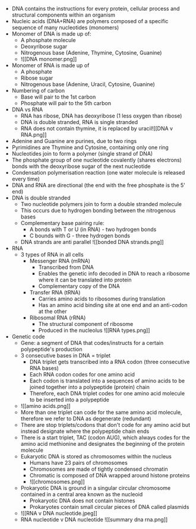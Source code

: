 - DNA contains the instructions for every protein, cellular process and structural components within an organism
- Nucleic acids (DNA+RNA) are polymers composed of a specific sequence of many nucleotides (monomers)
- Monomer of DNA is made up of:
    - A phosphate molecule
    - Deoxyribose sugar
    - Nitrogenous base (Adenine, Thymine, Cytosine, Guanine)
    - ![[DNA monomer.png]]
- Monomer of RNA is made up of
    - A phosphate
    - Ribose sugar
    - Nitrogenous base (Adenine, Uracil, Cytosine, Guanine)
- Numbering of carbon
    - Base will pair to the 1st carbon
    - Phosphate will pair to the 5th carbon
- DNA vs RNA
    - RNA has ribose, DNA has deoxyribose (1 less oxygen than ribose)
    - DNA is double stranded, RNA is single stranded
    - RNA does not contain thymine, it is replaced by uracil![[DNA v RNA.png]]
- Adenine and Guanine are purines, due to two rings
- Pyrimidines are Thymine and Cytosine, containing only one ring
- Nucleotides join to form a polymer (single strand of DNA)
- The phosphate group of one nucleotide covalently (shares electrons) bonds with the deoxyribose sugar of the next nucleotide
- Condensation polymerisation reaction (one water molecule is released every time)
- DNA and RNA are directional (the end with the free phosphate is the 5' end)
- DNA is double stranded
    - Two nucleotide polymers join to form a double stranded molecule
    - This occurs due to hydrogen bonding between the nitrogenous bases
    - Complementary base pairing rule:
        - A bonds with T or U (in RNA) - two hydrogen bonds
        - C bounds with G - three hydrogen bonds
    - DNA strands are anti parallel
         ![[bonded DNA strands.png]] 
- RNA
    - 3 types of RNA in all cells
        - Messenger RNA (mRNA)
            - Transcribed from DNA
            - Enables the genetic info decoded in DNA to reach a ribosome where it can be translated into protein
            - Complementary copy of the DNA
        - Transfer RNA (tRNA)
            - Carries amino acids to ribosomes during translation
            - Has an amino acid binding site at one end and an anti-codon at the other
        - Ribosomal RNA (rRNA)
            - The structural component of ribosome
            - Produced in the nucleolus
        ![[RNA types.png]]
- Genetic code
    - Gene: a segment of DNA that codes/instructs for a certain polypeptide's production
    - 3 consecutive bases in DNA = triplet
        - DNA triplet gets transcribed into a RNA codon (three consecutive RNA bases)
        - Each RNA codon codes for one amino acid
        - Each codon is translated into a sequences of amino acids to be joined together into a polypeptide (protein) chain
        - Therefore, each DNA triplet codes for one amino acid molecule to be inserted into a polypeptide
    - ![[amino acids.png]]
    - More than one triplet can code for the same amino acid molecule, therefore we refer to DNA as degenerate (redundant)
    - There are stop triplets/codons that don't code for any amino acid but instead designate where the polypeptide chain ends
    - There is a start triplet, TAC (codon AUG), which always codes for the amino acid methionine and designates the beginning of the protein molecule
    - Eukaryotic DNA is stored as chromosomes within the nucleus
        - Humans have 23 pairs of chromosomes
        - Chromosomes are made of tightly condensed chromatin
        - Chromatic is composed of DNA wrapped around histone proteins
        - ![[chromosomes.png]]
    - Prokaryotic DNA is ground in a singular circular chromosome contained in a central area known as the nucleoid
        - Prokaryotic DNA does not contain histones
        - Prokaryotes contain small circular pieces of DNA called plasmids
    - ![[RNA v DNA nucleotide.jpeg]]
    - RNA nucleotide v DNA nucleotide
    ![[summary dna rna.png]]